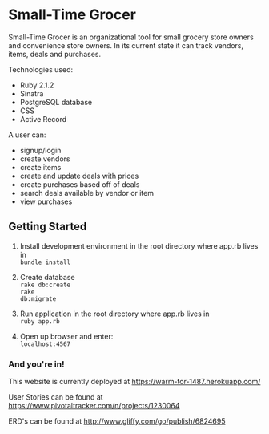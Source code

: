 <h1>Small-Time Grocer</h1>

<p>Small-Time Grocer is an organizational tool for small grocery store owners and convenience store owners. In its current state it can track vendors, items, deals and purchases.</p>

Technologies used:
- Ruby 2.1.2
- Sinatra
- PostgreSQL database
- CSS
- Active Record

A user can:
- signup/login
- create vendors
- create items
- create and update deals with prices
- create purchases based off of deals
- search deals available by vendor or item
- view purchases

<h2>Getting Started</h2>

1. Install development environment in the root directory where app.rb lives in<br>
 <code>bundle install</code>

2. Create database <br>
 <code>rake db:create<br>rake db:migrate</code>

3. Run application in the root directory where app.rb lives in <br>
 <code>ruby app.rb</code>

4. Open up browser and enter:<br>
 <code>localhost:4567</code>

<h3> And you're in! </h3>

This website is currently deployed at <link>https://warm-tor-1487.herokuapp.com/</link>

User Stories can be found at <link>https://www.pivotaltracker.com/n/projects/1230064</link>

ERD's can be found at <link>http://www.gliffy.com/go/publish/6824695</link>
